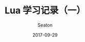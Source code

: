 ---
layout: post
title: Lua 学习记录（一）
date:       2017-09-29
author:     Seaton
catalog: true
tags:
    - hmr
---